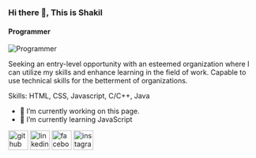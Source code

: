 ### Hi there 👋, This is Shakil
#### Programmer
![Programmer](https://scontent.fdac41-1.fna.fbcdn.net/v/t39.30808-6/p960x960/263128761_2029966170483703_4007087972770204069_n.jpg?_nc_cat=111&ccb=1-5&_nc_sid=e3f864&_nc_eui2=AeHkpsK7rmSmYdny5Cytw9h7NqbT1E2_O282ptPUTb87b4pCQM_P85IBuEEKNy94X1ok_TLkbsEV-rC1OqxjiBpN&_nc_ohc=9kx5rjCnNHYAX86scvE&_nc_ht=scontent.fdac41-1.fna&oh=00_AT_YNGnu0J8OMkcG4AJr3Wt59UvPFjHHW1BubbExStt0eg&oe=6200C730)

Seeking an entry-level opportunity with an esteemed organization where I can utilize my skills and enhance learning in the field of work. Capable to use technical skills for the betterment of organizations.

Skills: HTML, CSS, Javascript, C/C++, Java

- 🔭 I’m currently working on this page. 
- 🌱 I’m currently learning JavaScript 


[<img src='https://cdn.jsdelivr.net/npm/simple-icons@3.0.1/icons/github.svg' alt='github' height='40'>](https://github.com/Beingshakil)  [<img src='https://cdn.jsdelivr.net/npm/simple-icons@3.0.1/icons/linkedin.svg' alt='linkedin' height='40'>](https://www.linkedin.com/in/https://www.linkedin.com/in/md-shakil-hossen//)  [<img src='https://cdn.jsdelivr.net/npm/simple-icons@3.0.1/icons/facebook.svg' alt='facebook' height='40'>](https://www.facebook.com/https://www.facebook.com/Beiing.shakil)  [<img src='https://cdn.jsdelivr.net/npm/simple-icons@3.0.1/icons/instagram.svg' alt='instagram' height='40'>](https://www.instagram.com/https://www.instagram.com/beingshakill//)  

